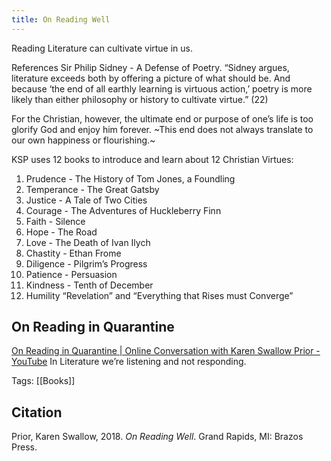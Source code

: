 ```yaml
---
title: On Reading Well
---
```


Reading Literature can cultivate virtue in us.

References Sir Philip Sidney - A Defense of Poetry. “Sidney argues, literature exceeds both by offering a picture of what should be. And because ‘the end of all earthly learning is virtuous action,’ poetry is more likely than either philosophy or history to cultivate virtue.” (22)

For the Christian, however, the ultimate end or purpose of one’s life is too glorify God and enjoy him forever. ~This end does not always translate to our own happiness or flourishing.~

KSP uses 12 books to introduce and learn about 12 Christian Virtues:

1. Prudence - The History of Tom Jones, a Foundling
2. Temperance - The Great Gatsby
3. Justice - A Tale of Two Cities
4. Courage - The Adventures of Huckleberry Finn
5. Faith - Silence
6. Hope - The Road
7. Love - The Death of Ivan Ilych
8. Chastity - Ethan Frome
9. Diligence - Pilgrim’s Progress
10. Patience - Persuasion
11. Kindness - Tenth of December
12. Humility “Revelation” and “Everything that Rises must Converge”

## On Reading in Quarantine

[On Reading in Quarantine | Online Conversation with Karen Swallow Prior - YouTube](https://www.youtube.com/watch?time_continue=1&v=z9iRQDOWkIY&feature=emb_logo)
In Literature we’re listening and not responding.

Tags: [[Books]]

## Citation

Prior, Karen Swallow, 2018. _On Reading Well_. Grand Rapids, MI: Brazos Press.
